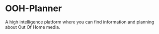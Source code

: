 # OOH-Planner
A high intelligence platform where you can find information and planning about Out Of Home media.

